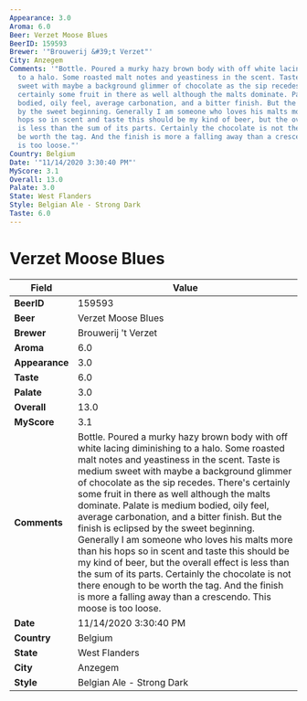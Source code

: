 ```yaml
---
Appearance: 3.0
Aroma: 6.0
Beer: Verzet Moose Blues
BeerID: 159593
Brewer: '"Brouwerij &#39;t Verzet"'
City: Anzegem
Comments: '"Bottle. Poured a murky hazy brown body with off white lacing diminishing
  to a halo. Some roasted malt notes and yeastiness in the scent. Taste is medium
  sweet with maybe a background glimmer of chocolate as the sip recedes. There''s
  certainly some fruit in there as well although the malts dominate. Palate is medium
  bodied, oily feel, average carbonation, and a bitter finish. But the finish is eclipsed
  by the sweet beginning. Generally I am someone who loves his malts more than his
  hops so in scent and taste this should be my kind of beer, but the overall effect
  is less than the sum of its parts. Certainly the chocolate is not there enough to
  be worth the tag. And the finish is more a falling away than a crescendo. This moose
  is too loose."'
Country: Belgium
Date: '"11/14/2020 3:30:40 PM"'
MyScore: 3.1
Overall: 13.0
Palate: 3.0
State: West Flanders
Style: Belgian Ale - Strong Dark
Taste: 6.0
---
```


# Verzet Moose Blues

| Field         | Value |
|---------------|-------|
| **BeerID** | 159593 |
| **Beer** | Verzet Moose Blues |
| **Brewer** | Brouwerij &#39;t Verzet |
| **Aroma** | 6.0 |
| **Appearance** | 3.0 |
| **Taste** | 6.0 |
| **Palate** | 3.0 |
| **Overall** | 13.0 |
| **MyScore** | 3.1 |
| **Comments** | Bottle. Poured a murky hazy brown body with off white lacing diminishing to a halo. Some roasted malt notes and yeastiness in the scent. Taste is medium sweet with maybe a background glimmer of chocolate as the sip recedes. There's certainly some fruit in there as well although the malts dominate. Palate is medium bodied, oily feel, average carbonation, and a bitter finish. But the finish is eclipsed by the sweet beginning. Generally I am someone who loves his malts more than his hops so in scent and taste this should be my kind of beer, but the overall effect is less than the sum of its parts. Certainly the chocolate is not there enough to be worth the tag. And the finish is more a falling away than a crescendo. This moose is too loose. |
| **Date** | 11/14/2020 3:30:40 PM |
| **Country** | Belgium |
| **State** | West Flanders |
| **City** | Anzegem |
| **Style** | Belgian Ale - Strong Dark |

